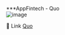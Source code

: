***AppFintech - Quo</br>
![image](https://github.com/user-attachments/assets/1ce57f78-389e-45ab-8c38-12428ea16d6b)</br>

🚀 Link [Quo](https://quo1.vercel.app/)</br>
